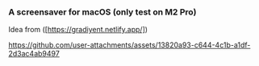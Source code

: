 ### A screensaver for macOS (only test on M2 Pro)

Idea from ([https://gradiyent.netlify.app/])



https://github.com/user-attachments/assets/13820a93-c644-4c1b-a1df-2d3ac4ab9497

